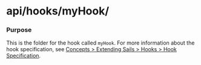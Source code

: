 # api/hooks/myHook/
### Purpose

This is the folder for the hook called `myHook`. For more information about the hook specification, see [Concepts > Extending Sails > Hooks > Hook Specification](http://sailsjs.com/documentation/concepts/extending-sails/hooks/hook-specification).

<docmeta name="displayName" value="myHook">
